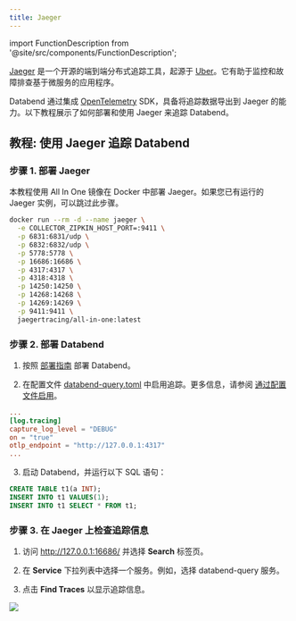 ```yaml
---
title: Jaeger
---
```


import FunctionDescription from '@site/src/components/FunctionDescription';

<FunctionDescription description="引入或更新于: v1.2.199"/>

[Jaeger](https://github.com/jaegertracing/jaeger) 是一个开源的端到端分布式追踪工具，起源于 [Uber](https://www.uber.com/)。它有助于监控和故障排查基于微服务的应用程序。

Databend 通过集成 [OpenTelemetry](https://opentelemetry.io/) SDK，具备将追踪数据导出到 Jaeger 的能力。以下教程展示了如何部署和使用 Jaeger 来追踪 Databend。

## 教程: 使用 Jaeger 追踪 Databend

### 步骤 1. 部署 Jaeger

本教程使用 All In One 镜像在 Docker 中部署 Jaeger。如果您已有运行的 Jaeger 实例，可以跳过此步骤。

```bash
docker run --rm -d --name jaeger \
  -e COLLECTOR_ZIPKIN_HOST_PORT=:9411 \
  -p 6831:6831/udp \
  -p 6832:6832/udp \
  -p 5778:5778 \
  -p 16686:16686 \
  -p 4317:4317 \
  -p 4318:4318 \
  -p 14250:14250 \
  -p 14268:14268 \
  -p 14269:14269 \
  -p 9411:9411 \
  jaegertracing/all-in-one:latest
```

### 步骤 2. 部署 Databend

1. 按照 [部署指南](/guides/deploy) 部署 Databend。

2. 在配置文件 [databend-query.toml](https://github.com/datafuselabs/databend/blob/main/scripts/distribution/configs/databend-query.toml) 中启用追踪。更多信息，请参阅 [通过配置文件启用](../30-tracing.md#enabling-with-configuration-file)。

```toml title='databend-query.toml'
...
[log.tracing]
capture_log_level = "DEBUG"
on = "true"
otlp_endpoint = "http://127.0.0.1:4317"
...
```

3. 启动 Databend，并运行以下 SQL 语句：

```sql
CREATE TABLE t1(a INT);
INSERT INTO t1 VALUES(1);
INSERT INTO t1 SELECT * FROM t1;
```

### 步骤 3. 在 Jaeger 上检查追踪信息

1. 访问 http://127.0.0.1:16686/ 并选择 **Search** 标签页。

2. 在 **Service** 下拉列表中选择一个服务。例如，选择 databend-query 服务。

3. 点击 **Find Traces** 以显示追踪信息。

![](https://datafuse-1253727613.cos.ap-hongkong.myqcloud.com/jaeger-tracing-show.png)